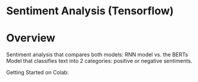 # Sentiment Analysis (Tensorflow)

# Overview
Sentiment analysis that compares both models: RNN model vs. the BERTs Model that classifies text into 2 categories: positive or negative sentiments. 

Getting Started on Colab:
